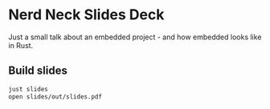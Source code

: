 # Nerd Neck Slides Deck

Just a small talk about an embedded project - and how embedded looks like in Rust.

## Build slides

```sh
just slides
open slides/out/slides.pdf
```
